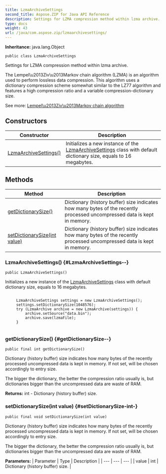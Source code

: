 ```yaml
---
title: LzmaArchiveSettings
second_title: Aspose.ZIP for Java API Reference
description: Settings for LZMA compression method within lzma archive.
type: docs
weight: 43
url: /java/com.aspose.zip/lzmaarchivesettings/
---
```


**Inheritance:**
java.lang.Object
```
public class LzmaArchiveSettings
```

Settings for LZMA compression method within lzma archive.

The Lempel\\u2013Ziv\\u2013Markov chain algorithm (LZMA) is an algorithm used to perform lossless data compression. This algorithm uses a dictionary compression scheme somewhat similar to the LZ77 algorithm and features a high compression ratio and a variable compression-dictionary size.

See more: [Lempel\\u2013Ziv\\u2013Markov chain algorithm][Lempel_u2013Ziv_u2013Markov chain algorithm]


[Lempel_u2013Ziv_u2013Markov chain algorithm]: https://en.wikipedia.org/wiki/Lempel\u2013Ziv\u2013Markov_chain_algorithm
## Constructors

| Constructor | Description |
| --- | --- |
| [LzmaArchiveSettings()](#LzmaArchiveSettings--) | Initializes a new instance of the [LzmaArchiveSettings](../../com.aspose.zip/lzmaarchivesettings) class with default dictionary size, equals to 16 megabytes. |
## Methods

| Method | Description |
| --- | --- |
| [getDictionarySize()](#getDictionarySize--) | Dictionary (history buffer) size indicates how many bytes of the recently processed uncompressed data is kept in memory. |
| [setDictionarySize(int value)](#setDictionarySize-int-) | Dictionary (history buffer) size indicates how many bytes of the recently processed uncompressed data is kept in memory. |
### LzmaArchiveSettings() {#LzmaArchiveSettings--}
```
public LzmaArchiveSettings()
```


Initializes a new instance of the [LzmaArchiveSettings](../../com.aspose.zip/lzmaarchivesettings) class with default dictionary size, equals to 16 megabytes.

```

     LzmaArchiveSettings settings = new LzmaArchiveSettings();
     settings.setDictionarySize(1048576);
     try (LzmaArchive archive = new LzmaArchive(settings)) {
         archive.setSource("data.bin");
         archive.save(lzmaFile);
     }
 
```



### getDictionarySize() {#getDictionarySize--}
```
public final int getDictionarySize()
```


Dictionary (history buffer) size indicates how many bytes of the recently processed uncompressed data is kept in memory. If not set, will be chosen accordingly to entry size.

The bigger the dictionary, the better the compression ratio usually is, but dictionaries bigger than the uncompressed data are waste of RAM.

**Returns:**
int - Dictionary (history buffer) size.
### setDictionarySize(int value) {#setDictionarySize-int-}
```
public final void setDictionarySize(int value)
```


Dictionary (history buffer) size indicates how many bytes of the recently processed uncompressed data is kept in memory. If not set, will be chosen accordingly to entry size.

The bigger the dictionary, the better the compression ratio usually is, but dictionaries bigger than the uncompressed data are waste of RAM.

**Parameters:**
| Parameter | Type | Description |
| --- | --- | --- |
| value | int | Dictionary (history buffer) size. |

